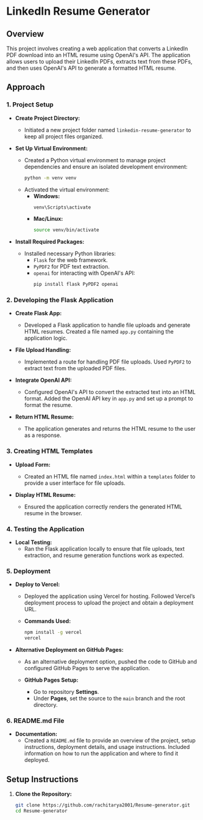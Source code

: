# LinkedIn Resume Generator

## Overview

This project involves creating a web application that converts a LinkedIn PDF download into an HTML resume using OpenAI's API. The application allows users to upload their LinkedIn PDFs, extracts text from these PDFs, and then uses OpenAI's API to generate a formatted HTML resume.

## Approach

### 1. **Project Setup**

- **Create Project Directory:**
  - Initiated a new project folder named `linkedin-resume-generator` to keep all project files organized.

- **Set Up Virtual Environment:**
  - Created a Python virtual environment to manage project dependencies and ensure an isolated development environment:
    ```bash
    python -m venv venv
    ```
  - Activated the virtual environment:
    - **Windows:**
      ```bash
      venv\Scripts\activate
      ```
    - **Mac/Linux:**
      ```bash
      source venv/bin/activate
      ```

- **Install Required Packages:**
  - Installed necessary Python libraries:
    - `Flask` for the web framework.
    - `PyPDF2` for PDF text extraction.
    - `openai` for interacting with OpenAI's API:
      ```bash
      pip install flask PyPDF2 openai
      ```

### 2. **Developing the Flask Application**

- **Create Flask App:**
  - Developed a Flask application to handle file uploads and generate HTML resumes. Created a file named `app.py` containing the application logic.

- **File Upload Handling:**
  - Implemented a route for handling PDF file uploads. Used `PyPDF2` to extract text from the uploaded PDF files.

- **Integrate OpenAI API:**
  - Configured OpenAI's API to convert the extracted text into an HTML format. Added the OpenAI API key in `app.py` and set up a prompt to format the resume.

- **Return HTML Resume:**
  - The application generates and returns the HTML resume to the user as a response.

### 3. **Creating HTML Templates**

- **Upload Form:**
  - Created an HTML file named `index.html` within a `templates` folder to provide a user interface for file uploads.

- **Display HTML Resume:**
  - Ensured the application correctly renders the generated HTML resume in the browser.

### 4. **Testing the Application**

- **Local Testing:**
  - Ran the Flask application locally to ensure that file uploads, text extraction, and resume generation functions work as expected.

### 5. **Deployment**

- **Deploy to Vercel:**
  - Deployed the application using Vercel for hosting. Followed Vercel’s deployment process to upload the project and obtain a deployment URL.
  
  - **Commands Used:**
    ```bash
    npm install -g vercel
    vercel
    ```

- **Alternative Deployment on GitHub Pages:**
  - As an alternative deployment option, pushed the code to GitHub and configured GitHub Pages to serve the application.
  
  - **GitHub Pages Setup:**
    - Go to repository **Settings**.
    - Under **Pages**, set the source to the `main` branch and the root directory.

### 6. **README.md File**

- **Documentation:**
  - Created a `README.md` file to provide an overview of the project, setup instructions, deployment details, and usage instructions. Included information on how to run the application and where to find it deployed.

## Setup Instructions

1. **Clone the Repository:**
   ```bash
   git clone https://github.com/rachitarya2001/Resume-generator.git
   cd Resume-generator
